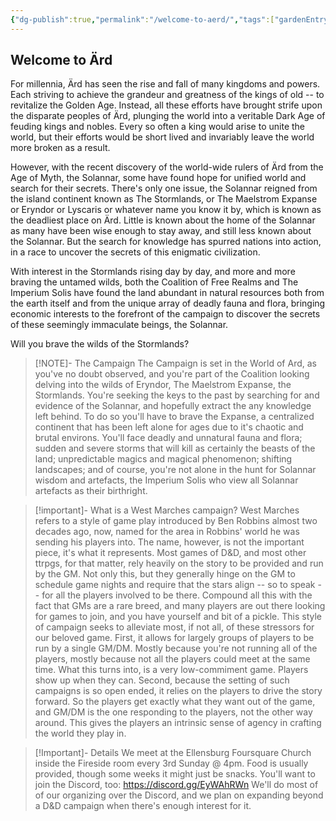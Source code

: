 ```yaml
---
{"dg-publish":true,"permalink":"/welcome-to-aerd/","tags":["gardenEntry"],"noteIcon":"","updated":"2025-02-22T20:20:32.000-08:00"}
---
```


## Welcome to Ärd

For millennia, Ärd has seen the rise and fall of many kingdoms and powers. Each striving to achieve the grandeur and greatness of the kings of old -- to revitalize the Golden Age. Instead, all these efforts have brought strife upon the disparate peoples of Ärd, plunging the world into a veritable Dark Age of feuding kings and nobles. Every so often a king would arise to unite the world, but their efforts would be short lived and invariably leave the world more broken as a result. 

However, with the recent discovery of the world-wide rulers of Ärd from the Age of Myth, the Solannar, some have found hope for unified world and search for their secrets. There's only one issue, the Solannar reigned from the island continent known as The Stormlands, or The Maelstrom Expanse or Eryndor or Lyscaris or whatever name you know it by, which is known as the deadliest place on Ärd. Little is known about the home of the Solannar as many have been wise enough to stay away, and still less known about the Solannar. But the search for knowledge has spurred nations into action, in a race to uncover the secrets of this enigmatic civilization.

With interest in the Stormlands rising day by day, and more and more braving the untamed wilds, both the Coalition of Free Realms and The Imperium Solis have found the land abundant in natural resources both from the earth itself and from the unique array of deadly fauna and flora, bringing economic interests to the forefront of the campaign to discover the secrets of these seemingly immaculate beings, the Solannar. 

Will you brave the wilds of the Stormlands?

> [!NOTE]- The Campaign
> The Campaign is set in the World of Ard, as you've no doubt observed, and you're part of the Coalition looking delving into the wilds of Eryndor, The Maelstrom Expanse, the Stormlands. You're seeking the keys to the past by searching for and evidence of the Solannar, and hopefully extract the any knowledge left behind. 
> To do so you'll have to brave the Expanse, a centralized continent that has been left alone for ages due to it's chaotic and brutal environs. You'll face deadly and unnatural fauna and flora; sudden and severe storms that will kill as certainly the beasts of the land; unpredictable magics and magical phenomenon; shifting landscapes; and of course, you're not alone in the hunt for Solannar wisdom and artefacts, the Imperium Solis who view all Solannar artefacts as their birthright.

> [!important]- What is a West Marches campaign?
> West Marches refers to a style of game play introduced by Ben Robbins almost two decades ago, now, named for the area in Robbins' world he was sending his players into. 
> The name, however, is not the important piece, it's what it represents. Most games of D&D, and most other ttrpgs, for that matter, rely heavily on the story to be provided and run by the GM. Not only this, but they generally hinge on the GM to schedule game nights and require that the stars align -- so to speak -- for all the players involved to be there. Compound all this with the fact that GMs are a rare breed, and many players are out there looking for games to join, and you have yourself and bit of a pickle. 
> This style of campaign seeks to alleviate most, if not all, of these stressors for our beloved game. 
> First, it allows for largely groups of players to be run by a single GM/DM. Mostly because you're not running all of the players, mostly because not all the players could meet at the same time. What this turns into, is a very low-commiment game. Players show up when they can. 
> Second, because the setting of such campaigns is so open ended, it relies on the players to drive the story forward. So the players get exactly what they want out of the game, and GM/DM is the one responding to the players, not the other way around. This gives the players an intrinsic sense of agency in crafting the world they play in.

> [!Important]- Details
> We meet at the Ellensburg Foursquare Church inside the Fireside room every 3rd Sunday @ 4pm. Food is usually provided, though some weeks it might just be snacks.
> You'll want to join the Discord, too: https://discord.gg/EyWAhRWn 
> We'll do most of of our organizing over the Discord, and we plan on expanding beyond a D&D campaign when there's enough interest for it.

